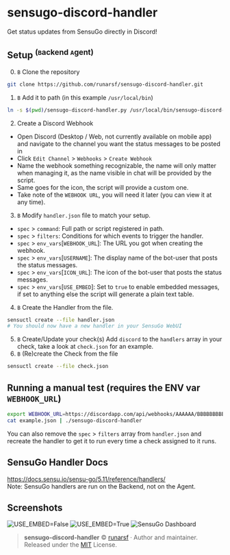 # sensugo-discord-handler
Get status updates from SensuGo directly in Discord!

## Setup <sup>(`B`ackend `A`gent)</sup>
0. `B` Clone the repository
```bash
git clone https://github.com/runarsf/sensugo-discord-handler.git
```
1. `B` Add it to path (in this example `/usr/local/bin`)
```bash
ln -s $(pwd)/sensugo-discord-handler.py /usr/local/bin/sensugo-discord-handler
```
2. Create a Discord Webhook
  * Open Discord (Desktop / Web, not currently available on mobile app) and navigate to the channel you want the status messages to be posted in
  * Click `Edit Channel` > `Webhooks` > `Create Webhook`
  * Name the webhook something recognizable, the name will only matter when managing it, as the name visible in chat will be provided by the script.
  * Same goes for the icon, the script will provide a custom one.
  * Take note of the `WEBHOOK URL`, you will need it later (you can view it at any time).
3. `B` Modify `handler.json` file to match your setup.
  * `spec` > `command`: Full path or script registered in path.
  * `spec` > `filters`: Conditions for which events to trigger the handler.
  * `spec` > `env_vars`[`WEBHOOK_URL`]: The URL you got when creating the webhook.
  * `spec` > `env_vars`[`USERNAME`]: The display name of the bot-user that posts the status messages. 
  * `spec` > `env_vars`[`ICON_URL`]: The icon of the bot-user that posts the status messages.
  * `spec` > `env_vars`[`USE_EMBED`]: Set to `true` to enable embedded messages, if set to anything else the script will generate a plain text table.
4. `B` Create the Handler from the file.
```bash
sensuctl create --file handler.json
# You should now have a new handler in your SensuGo WebUI
```
5. `B` Create/Update your check(s)
Add `discord` to the `handlers` array in your check, take a look at `check.json` for an example.
6. `B` (Re)create the Check from the file
```bash
sensuctl create --file check.json
```


## Running a manual test (requires the ENV var `WEBHOOK_URL`)
```bash
export WEBHOOK_URL=https://discordapp.com/api/webhooks/AAAAAA/BBBBBBBBB
cat example.json | ./sensugo-discord-handler
```
You can also remove the `spec` > `filters` array from `handler.json` and recreate the handler to get it to run every time a check assigned to it runs.


## SensuGo Handler Docs
https://docs.sensu.io/sensu-go/5.11/reference/handlers/<br>
Note: SensuGo handlers are run on the Backend, not on the Agent.


## Screenshots
![USE_EMBED=False](https://i.runarsf.dev/xMmvcP3bjw.png)
![USE_EMBED=True](https://i.runarsf.dev/9zTfL5tzkT.png)
![SensuGo Dashboard](https://i.runarsf.dev/tVArSKgBHs.png)


> **sensugo-discord-handler** © [runarsf](https://github.com/runarsf) · Author and maintainer.<br>
> Released under the [MIT](https://github.com/runarsf/sensugo-discord-handler/blob/master/LICENSE) License.
